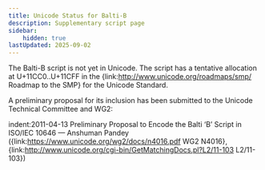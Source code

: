 ```yaml
---
title: Unicode Status for Balti-B
description: Supplementary script page
sidebar:
    hidden: true
lastUpdated: 2025-09-02
---
```


The Balti-B script is not yet in Unicode. The script has a tentative allocation at U+11CC0..U+11CFF in the {link:http://www.unicode.org/roadmaps/smp/ Roadmap to the SMP} for the Unicode Standard.

[comment]: # (end of intro)

[comment]: # (start of blocks)



[comment]: # (end of blocks)

[comment]: # (start of chars)



[comment]: # (end of chars)

[comment]: # (start of rest)

A preliminary proposal for its inclusion has been submitted to the Unicode Technical Committee and WG2:

indent:2011-04-13 Preliminary Proposal to Encode the Balti ‘B’ Script in ISO/IEC 10646 — Anshuman Pandey ({link:https://www.unicode.org/wg2/docs/n4016.pdf WG2 N4016}, {link:http://www.unicode.org/cgi-bin/GetMatchingDocs.pl?L2/11-103 L2/11-103})
